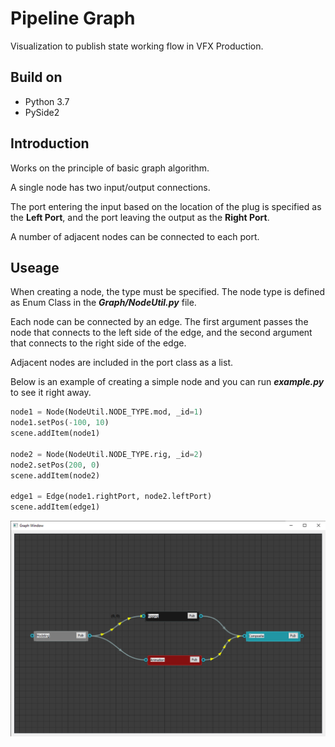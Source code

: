 # Pipeline Graph
Visualization to publish state working flow in VFX Production.

## Build on
- Python 3.7
- PySide2



## Introduction
Works on the principle of basic graph algorithm.

A single node has two input/output connections.

The port entering the input based on the location of the plug is specified as the **Left Port**, and the port leaving the output as the **Right Port**.

A number of adjacent nodes can be connected to each port.
  
## Useage
When creating a node, the type must be specified.
The node type is defined as Enum Class in the ***Graph/NodeUtil.py*** file.

Each node can be connected by an edge.
The first argument passes the node that connects to the left side of the edge, and the second argument that connects to the right side of the edge.

Adjacent nodes are included in the port class as a list.


Below is an example of creating a simple node and you can run ***example.py*** to see it right away.
  
```python
node1 = Node(NodeUtil.NODE_TYPE.mod, _id=1)
node1.setPos(-100, 10)
scene.addItem(node1)

node2 = Node(NodeUtil.NODE_TYPE.rig, _id=2)
node2.setPos(200, 0)
scene.addItem(node2)

edge1 = Edge(node1.rightPort, node2.leftPort)
scene.addItem(edge1)
```

![CreatePlan](./screenshot/screenshot01.png)
